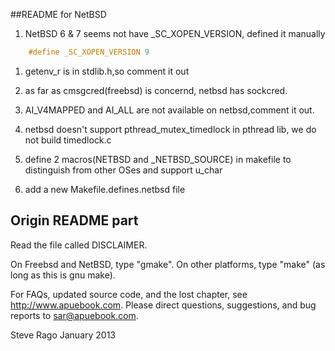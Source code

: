 ##README for NetBSD

1. NetBSD 6 & 7 seems not have _SC_XOPEN_VERSION, defined it manually
```c
    #define _SC_XOPEN_VERSION 9
```


1. getenv_r is in stdlib.h,so comment it out

1. as far as cmsgcred(freebsd) is concernd, netbsd has sockcred.

1. AI_V4MAPPED and AI_ALL are not available on netbsd,comment it out.

1. netbsd doesn't support pthread_mutex_timedlock in pthread lib, we do not
build timedlock.c

1. define 2 macros(NETBSD and _NETBSD_SOURCE) in makefile to distinguish from other OSes and support
u_char

1. add a new Makefile.defines.netbsd file



## Origin README part
Read the file called DISCLAIMER.

On Freebsd and NetBSD, type "gmake".
On other platforms, type "make" (as long as this is gnu make).

For FAQs, updated source code, and the lost chapter, see http://www.apuebook.com.
Please direct questions, suggestions, and bug reports to sar@apuebook.com.

Steve Rago
January 2013

